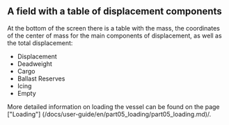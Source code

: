 ## A field with a table of displacement components
At the bottom of the screen there is a table with the mass, the coordinates of the center of mass for the main components of displacement, as well as the total displacement:
- Displacement
- Deadweight
 - Cargo
 - Ballast
Reserves
- Icing
- Empty

More detailed information on loading the vessel can be found on the page ["Loading"] (/docs/user-guide/en/part05_loading/part05_loading.md)/.